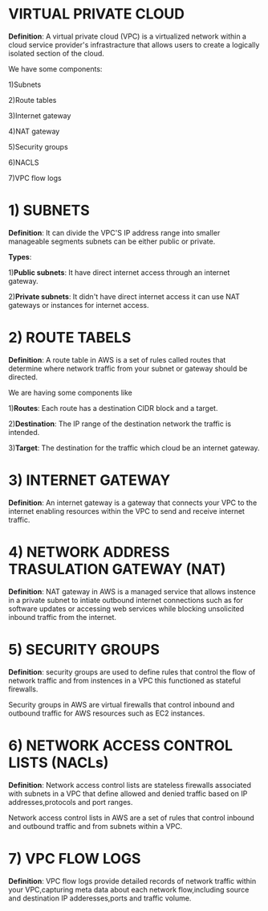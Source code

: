 # VIRTUAL PRIVATE CLOUD
**Definition**: A virtual private cloud (VPC) is a virtualized network within a cloud service provider's infrastracture that allows users to create a logically isolated section of the cloud.

We have some components:

1)Subnets

2)Route tables

3)Internet gateway

4)NAT gateway

5)Security groups

6)NACLS

7)VPC flow logs
# 1) SUBNETS
**Definition**: It can divide the VPC'S IP address range into smaller manageable segments subnets can be either public or private.

**Types**:

1)**Public subnets**: It have direct internet access through an internet gateway.

2)**Private subnets**: It didn't have direct internet access it can use NAT gateways or instances for internet access.
# 2) ROUTE TABELS
**Definition**: A route table in AWS is a set of rules called routes that determine where network traffic from your subnet or gateway should be directed.

We are having some components like

1)**Routes**: Each route has a destination CIDR block and a target.

2)**Destination**: The IP range of the destination network the traffic is intended.

3)**Target**: The destination for the traffic which cloud be an internet gateway.
# 3) INTERNET GATEWAY 
**Definition**: An internet gateway is a gateway that connects your VPC to the internet enabling resources within the VPC to send and receive internet traffic.
# 4) NETWORK ADDRESS TRASULATION GATEWAY (NAT) 
**Definition**: NAT gateway in AWS is a managed service that allows instence in a private subnet to intiate outbound internet connections such as for software updates or accessing web services while blocking unsolicited inbound traffic from the internet.
# 5) SECURITY GROUPS
**Definition**: security groups are used to define rules that control the flow of network traffic and from instences in a VPC this functioned as stateful firewalls.

Security groups in AWS are virtual firewalls that control inbound and outbound traffic for AWS resources such as EC2 instances.
# 6) NETWORK ACCESS CONTROL LISTS (NACLs)
**Definition**: Network access control lists are stateless firewalls associated with subnets in a VPC that define allowed and denied traffic based on IP addresses,protocols and port ranges.

Network access control lists in AWS are a set of rules that control inbound and outbound traffic and from subnets within a VPC.
# 7) VPC FLOW LOGS
**Definition**: VPC flow logs provide detailed records of network traffic within your VPC,capturing meta data about each network flow,including source and destination IP adderesses,ports and traffic volume.
      
